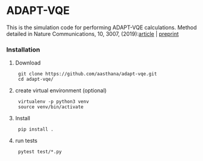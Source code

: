 
# ADAPT-VQE
This is the simulation code for performing ADAPT-VQE calculations. Method detailed in Nature Communications, 10, 3007, (2019):[article](https://www.nature.com/articles/s41467-019-10988-2?utm_source=other_website&utm_medium=display&utm_content=leaderboard&utm_campaign=JRCN_2_LW_X-moldailyfeed&error=cookies_not_supported&code=55be89d0-c3c3-4c68-aee9-7424ed20999f)
|
[preprint](https://arxiv.org/abs/1812.11173)


### Installation
1. Download
    
        git clone https://github.com/aasthana/adapt-vqe.git
        cd adapt-vqe/

2. create virtual environment (optional)
         
        virtualenv -p python3 venv
        source venv/bin/activate

3. Install

        pip install .

4. run tests
    
        pytest test/*.py
